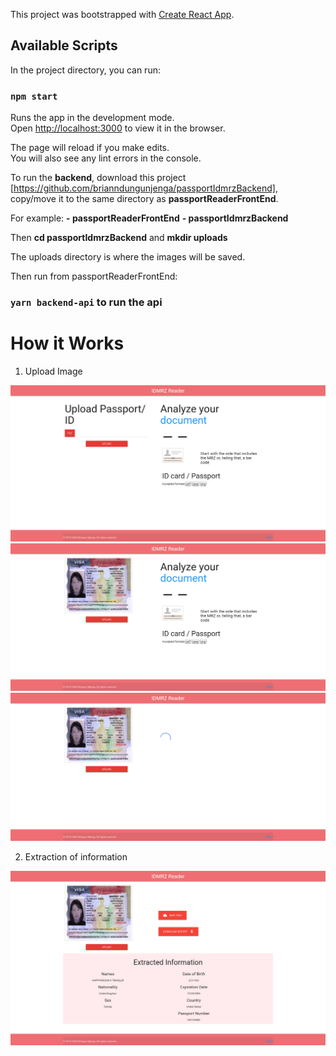 This project was bootstrapped with [Create React App](https://github.com/facebook/create-react-app).

## Available Scripts

In the project directory, you can run:

### `npm start`

Runs the app in the development mode.<br />
Open [http://localhost:3000](http://localhost:3000) to view it in the browser.

The page will reload if you make edits.<br />
You will also see any lint errors in the console.

To run the **backend**, download this project [https://github.com/brianndungunjenga/passportIdmrzBackend], copy/move it to the same directory as **passportReaderFrontEnd**.

For example:
**- passportReaderFrontEnd**
**- passportIdmrzBackend**

Then **cd passportIdmrzBackend** and **mkdir uploads**

The uploads directory is where the images will be saved.


Then run from passportReaderFrontEnd:

### `yarn backend-api` to run the api<br/> 

# How it Works
1. Upload Image

![app Image](/src/images/first.png)
![app Image](/src/images/second.png)
![app Image](/src/images/third.png)

2. Extraction of information<br/>

![app Image](/src/images/fourth.png)
